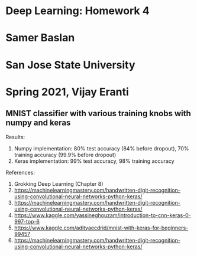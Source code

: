 # Deep Learning: Homework 4
# Samer Baslan
# San Jose State University
# Spring 2021, Vijay Eranti


## MNIST classifier with various training knobs with numpy and keras

Results:
  1. Numpy implementation: 80% test accuracy (84% before dropout), 70% training accuracy (99.9% before dropout)
  2. Keras implementation: 99% test accuracy, 98% training accuracy


References:
1. Grokking Deep Learning (Chapter 8)
2. https://machinelearningmastery.com/handwritten-digit-recognition-using-convolutional-neural-networks-python-keras/
3. https://machinelearningmastery.com/handwritten-digit-recognition-using-convolutional-neural-networks-python-keras/
4. https://www.kaggle.com/yassineghouzam/introduction-to-cnn-keras-0-997-top-6
5. https://www.kaggle.com/adityaecdrid/mnist-with-keras-for-beginners-99457
6. https://machinelearningmastery.com/handwritten-digit-recognition-using-convolutional-neural-networks-python-keras/
